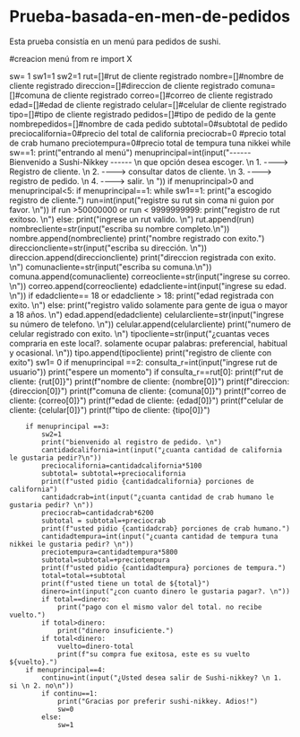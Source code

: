 # Prueba-basada-en-men-de-pedidos
Esta prueba consistía en un menú para pedidos de sushi.


#creacion  menú
from re import X


sw= 1
sw1=1
sw2=1
rut=[]#rut de cliente registrado
nombre=[]#nombre de cliente registrado
direccion=[]#direccion de cliente registrado
comuna=[]#comuna de cliente registrado
correo=[]#correo de cliente registrado
edad=[]#edad de cliente registrado
celular=[]#celular de cliente registrado
tipo=[]#tipo de cliente registrado
pedidos=[]#tipo de pedido de la gente
nombrepedidos=[]#nombre de cada pedido
subtotal=0#subtotal de pedido
preciocalifornia=0#precio del total de california
preciocrab=0 #precio total de crab humano
preciotempura=0#precio total de tempura tuna nikkei
while sw==1:
    print("entrando al menú")
    menuprincipal=int(input("------ Bienvenido a Sushi-Nikkey ------ \n que opción desea escoger. \n 1. ----> Registro de cliente. \n 2. ----> consultar datos de cliente. \n 3. ----> registro de pedido. \n 4. ----> salir. \n "))
    if menuprincipal>0 and menuprincipal<5:
        if menuprincipal==1:
            while sw1==1:
                print("a escogido registro de cliente.")
                run=int(input("registre su rut sin coma ni guion por favor. \n"))
                if run >50000000 or run < 9999999999:
                 print("registro de rut exitoso. \n")
                else:
                    print("ingrese un rut valido. \n")
                rut.append(run)
                nombrecliente=str(input("escriba su nombre completo.\n"))
                nombre.append(nombrecliente)
                print("nombre registrado con exito.")
                direccioncliente=str(input("escriba su dirección. \n"))
                direccion.append(direccioncliente)
                print("direccion registrada con exito. \n")
                comunacliente=str(input("escriba su comuna.\n"))
                comuna.append(comunacliente)
                correocliente=str(input("ingrese su correo. \n"))
                correo.append(correocliente)
                edadcliente=int(input("ingrese su edad. \n"))
                if edadcliente== 18 or edadcliente > 18:
                    print("edad registrada con exito. \n")
                else:
                    print("registro valido solamente para gente de igua o mayor a 18 años. \n")
                edad.append(edadcliente)
                celularcliente=str(input("ingrese su número de telefono. \n"))
                celular.append(celularcliente)
                print("numero de celular registrado con exito. \n")
                tipocliente=str(input("¿cuantas veces compraria en este local?. solamente ocupar palabras: preferencial, habitual y ocasional. \n"))
                tipo.append(tipocliente) 
                print("registro de cliente con exito")
                sw1= 0
        if menuprincipal ==2:
            consulta_r=int(input("ingrese rut de usuario"))
            print("espere un momento")
            if consulta_r==rut[0]:
                print(f"rut de cliente: {rut[0]}")
                print(f"nombre de cliente: {nombre[0]}")
                print(f"direccion: {direccion[0]}")
                print(f"comuna de cliente: {comuna[0]}")
                print(f"correo de cliente: {correo[0]}")
                print(f"edad de cliente: {edad[0]}")
                print(f"celular de cliente: {celular[0]}")
                print(f"tipo de cliente: {tipo[0]}")

        if menuprincipal ==3:
            sw2=1
            print("bienvenido al registro de pedido. \n")
            cantidadcalifornia=int(input("¿cuanta cantidad de california le gustaria pedir?\n"))
            preciocalifornia=cantidadcalifornia*5100
            subtotal= subtotal=+preciocalifornia
            print(f"usted pidio {cantidadcalifornia} porciones de california")
            cantidadcrab=int(input("¿cuanta cantidad de crab humano le gustaria pedir? \n"))
            preciocrab=cantidadcrab*6200
            subtotal = subtotal=+preciocrab
            print(f"usted pidio {cantidadcrab} porciones de crab humano.")
            cantidadtempura=int(input("¿cuanta cantidad de tempura tuna nikkei le gustaria pedir? \n"))
            preciotempura=cantidadtempura*5800
            subtotal=subtotal=+preciotempura
            print(f"usted pidio {cantidadtempura} porciones de tempura.")
            total=total=+subtotal
            print(f"usted tiene un total de ${total}")
            dinero=int(input("¿con cuanto dinero le gustaria pagar?. \n"))
            if total==dinero:
                print("pago con el mismo valor del total. no recibe vuelto.")
            if total>dinero:
                print("dinero insuficiente.")
            if total<dinero:
                vuelto=dinero-total
                print(f"su compra fue exitosa, este es su vuelto ${vuelto}.")
        if menuprincipal==4:
            continu=int(input("¿Usted desea salir de Sushi-nikkey? \n 1. si \n 2. no\n"))
            if continu==1:
                print("Gracias por preferir sushi-nikkey. Adios!")
                sw=0
            else:
                sw=1
